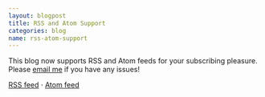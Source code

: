 ```yaml
---
layout: blogpost
title: RSS and Atom Support
categories: blog
name: rss-atom-support
---
```


This blog now supports RSS and Atom feeds for your subscribing pleasure. Please [email me][email] if you have any issues!

[RSS feed][rss] &sdot; [Atom feed][atom]

[rss]: /rss.xml
[atom]: /atom.xml
[email]: mailto:ryan@ryanseys.com
